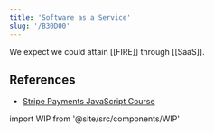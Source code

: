 ```yaml
---
title: 'Software as a Service'
slug: '/B30D00'
---
```


We expect we could attain [[FIRE]] through [[SaaS]].

## References

- [Stripe Payments JavaScript Course](https://fireship.io/courses/stripe-js/)

import WIP from '@site/src/components/WIP'

<WIP />
